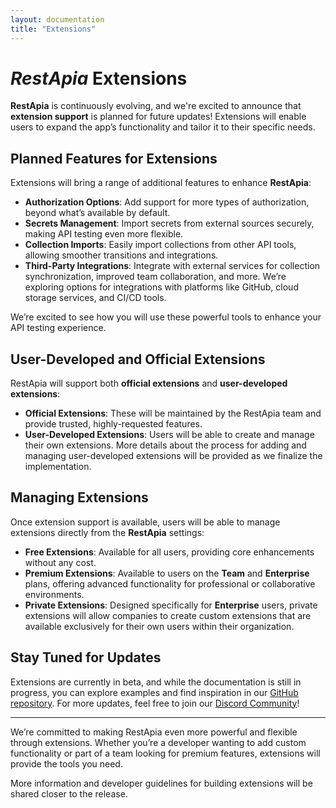 ```yaml
---
layout: documentation
title: "Extensions"
---
```


# *RestApia* Extensions

**RestApia** is continuously evolving, and we're excited to announce that **extension support** is planned for future updates! Extensions will enable users to expand the app’s functionality and tailor it to their specific needs.

## Planned Features for Extensions

Extensions will bring a range of additional features to enhance **RestApia**:

- **Authorization Options**: Add support for more types of authorization, beyond what’s available by default.
- **Secrets Management**: Import secrets from external sources securely, making API testing even more flexible.
- **Collection Imports**: Easily import collections from other API tools, allowing smoother transitions and integrations.
- **Third-Party Integrations**: Integrate with external services for collection synchronization, improved team collaboration, and more. We’re exploring options for integrations with platforms like GitHub, cloud storage services, and CI/CD tools.

We’re excited to see how you will use these powerful tools to enhance your API testing experience.

## User-Developed and Official Extensions

RestApia will support both **official extensions** and **user-developed extensions**:

- **Official Extensions**: These will be maintained by the RestApia team and provide trusted, highly-requested features.
- **User-Developed Extensions**: Users will be able to create and manage their own extensions. More details about the process for adding and managing user-developed extensions will be provided as we finalize the implementation.

## Managing Extensions

Once extension support is available, users will be able to manage extensions directly from the **RestApia** settings:

- **Free Extensions**: Available for all users, providing core enhancements without any cost.
- **Premium Extensions**: Available to users on the **Team** and **Enterprise** plans, offering advanced functionality for professional or collaborative environments.
- **Private Extensions**: Designed specifically for **Enterprise** users, private extensions will allow companies to create custom extensions that are available exclusively for their own users within their organization.

## Stay Tuned for Updates

Extensions are currently in beta, and while the documentation is still in progress, you can explore examples and find inspiration in our [GitHub repository](https://github.com/RestApia/RestApia.Shared/tree/main/src/Extensions). For more updates, feel free to join our [Discord Community](https://discord.gg/FZuQyEpYM4)!

---

We’re committed to making RestApia even more powerful and flexible through extensions. Whether you’re a developer wanting to add custom functionality or part of a team looking for premium features, extensions will provide the tools you need.

More information and developer guidelines for building extensions will be shared closer to the release.

